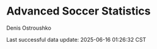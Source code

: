 # Advanced Soccer Statistics
Denis Ostroushko

<!-- gfm -->

Last successful data update: 2025-06-16 01:26:32 CST
